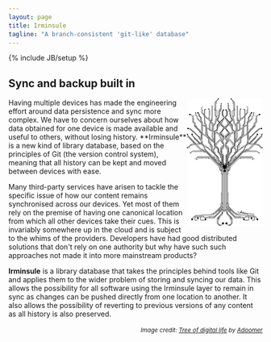 ```yaml
---
layout: page
title: Irminsule
tagline: "A branch-consistent 'git-like' database"
---
```

{% include JB/setup %}

## Sync and backup built in

<img style="float:right;" src="/images/tree_of_digital_life.png">
Having multiple devices has made the engineering effort around data 
persistence and sync more complex.  We have to concern ourselves about how 
data obtained for one device is made available and useful to others, without 
losing history.  **Irminsule** is a new kind of library database, based on 
the principles of Git (the version control system), meaning that all history 
can be kept and moved between devices with ease.

Many third-party services have arisen to tackle the specific issue of how 
our content remains synchronised across our devices. Yet most of them rely 
on the premise of having one canonical location from which all other devices 
take their cues.  This is invariably somewhere up in the cloud and is 
subject to the whims of the providers.  Developers have had good distributed solutions that don't rely on one authority but why have such 
such approaches not made it into more mainstream products?

**Irminsule** is a library database that takes the principles behind tools 
like Git and applies them to the wider problem of storing and syncing our 
data.  This allows the possibility for all software using the Irminsule 
layer to remain in sync as changes can be pushed directly from one location 
to another.  It also allows the possibility of reverting to previous 
versions of any content as all history is also preserved.

<div align="right"><small><em>Image credit: <a href="http://adoomer.deviantart.com/art/Tree-of-digital-life-191421032">Tree of digital life</a> by <a href="http://adoomer.deviantart.com">Adoomer</a></em></small></div>

<!-- <img style="float:left;" src="/images/tree_of_life.png"> -->
